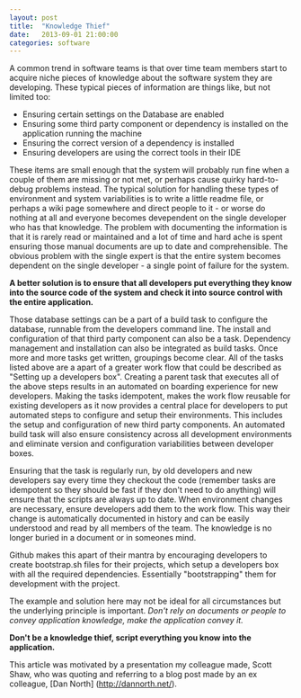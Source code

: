 ```yaml
---
layout: post
title:  "Knowledge Thief"
date:   2013-09-01 21:00:00
categories: software
---
```


A common trend in software teams is that over time team members start to acquire niche pieces of knowledge about the software system they are developing. These typical pieces of information are things like, but not limited too:

*   Ensuring certain settings on the Database are enabled
*   Ensuring some third party component or dependency is installed on the application running the machine
*   Ensuring the correct version of a dependency is installed
*   Ensuring developers are using the correct tools in their IDE

These items are small enough that the system will probably run fine when a couple of them are missing or not met, or perhaps cause quirky hard-to-debug problems instead. The typical solution for handling these types of environment and system variabilities is to write a little readme file, or perhaps a wiki page somewhere and direct people to it - or worse do nothing at all and everyone becomes devependent on the single developer who has that knowledge. The problem with documenting the information is that it is rarely read or maintained and a lot of time and hard ache is spent ensuring those manual documents are up to date and comprehensible. The obvious problem with the single expert is that the entire system becomes dependent on the single developer - a single point of failure for the system.

**A better solution is to ensure that all developers put everything they know into the source code of the system and check it into source control with the entire application.**

Those database settings can be a part of a build task to configure the database, runnable from the developers command line. The install and configuration of that third party component can also be a task. Dependency management and installation can also be integrated as build tasks. Once more and more tasks get written, groupings become clear. All of the tasks listed above are a apart of a greater work flow that could be described as "Setting up a developers box". Creating a parent task that executes all of the above steps results in an automated on boarding experience for new developers. Making the tasks idempotent, makes the work flow reusable for existing developers as it now provides a central place for developers to put automated steps to configure and setup their environments. This includes the setup and configuration of new third party components. An automated build task will also ensure consistency across all development environments and eliminate version and configuration variabilities between developer boxes.

Ensuring that the task is regularly run, by old developers and new developers say every time they checkout the code (remember tasks are idempotent so they should be fast if they don't need to do anything) will ensure that the scripts are always up to date. When environment changes are necessary, ensure developers add them to the work flow. This way their change is automatically documented in history and can be easily understood and read by all members of the team. The knowledge is no longer buried in a document or in someones mind.

Github makes this apart of their mantra by encouraging developers to create bootstrap.sh files for their projects, which setup a developers box with all the required dependencies. Essentially "bootstrapping" them for development with the project.

The example and solution here may not be ideal for all circumstances but the underlying principle is important. _Don't rely on documents or people to convey application knowledge, make the application convey it._

**Don't be a knowledge thief, script everything you know into the application.**

This article was motivated by a presentation my colleague made, Scott Shaw, who was quoting and referring to a blog post made by an ex colleague, [Dan North] (http://dannorth.net/).